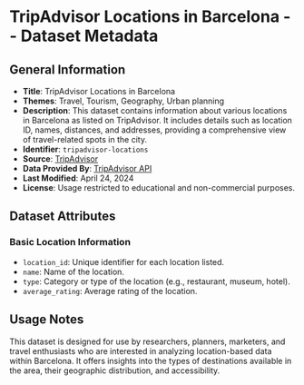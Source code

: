 # TripAdvisor Locations in Barcelona -- Dataset Metadata

## General Information
- **Title**: TripAdvisor Locations in Barcelona
- **Themes**: Travel, Tourism, Geography, Urban planning
- **Description**: This dataset contains information about various locations in Barcelona as listed on TripAdvisor. It includes details such as location ID, names, distances, and addresses, providing a comprehensive view of travel-related spots in the city.
- **Identifier**: `tripadvisor-locations`
- **Source**: [TripAdvisor](https://www.tripadvisor.com/)
- **Data Provided By**: [TripAdvisor API](https://developer-tripadvisor.com/content-api/)
- **Last Modified**: April 24, 2024
- **License**: Usage restricted to educational and non-commercial purposes.

## Dataset Attributes

### Basic Location Information
- `location_id`: Unique identifier for each location listed.
- `name`: Name of the location.
- `type`: Category or type of the location (e.g., restaurant, museum, hotel).
- `average_rating`: Average rating of the location. 

## Usage Notes
This dataset is designed for use by researchers, planners, marketers, and travel enthusiasts who are interested in analyzing location-based data within Barcelona. It offers insights into the types of destinations available in the area, their geographic distribution, and accessibility.

